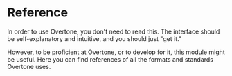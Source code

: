 # Reference

In order to use Overtone, you don't need to read this. The interface should be self-explanatory and intuitive,
and you should just "get it."

However, to be proficient at Overtone, or to develop for it, this module might be useful.
Here you can find references of all the formats and standards Overtone uses.